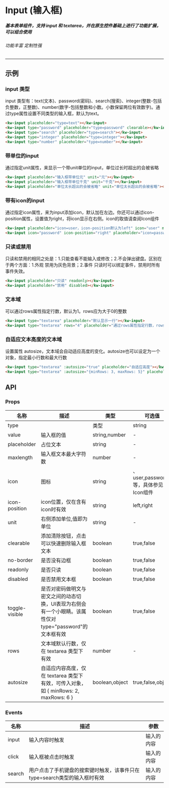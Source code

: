 # Input (输入框)
##### 基本表单组件，支持 input 和 textarea，并在原生控件基础上进行了功能扩展，可以组合使用
###### 功能丰富 定制性强
---
## 示例
### input 类型
input 类型有：text(文本)、password(密码)、search(搜索)、integer(整数-包括负整数，正整数)、number(数字-包括整数和小数。小数保留两位有效数字)。通过type属性设置不同类型的输入框，默认为text。
```html
<kw-input placeholder="type=text"></kw-input>
<kw-input type="password" placeholder="type=password" clearable></kw-input>
<kw-input type="search" placeholder="type=search"></kw-input>
<kw-input type="integer" placeholder="type=integer"></kw-input>
<kw-input type="number" placeholder="type=number"></kw-input>
```
### 带单位的input
通过指定unit属性，来显示一个带unit单位的input，单位过长时超出的会被省略
```html
<kw-input placeholder="输入框带单位元" unit="元"></kw-input>
<kw-input placeholder="输入框带单位千克" unit="千克"></kw-input>
<kw-input placeholder="单位太长超出的会被省略" unit="单位太长超出的会被省略"></kw-input>
```
### 带有icon的input
通过指定icon属性，来为input添加icon，默认加在左边。你还可以通过icon-position属性，设置值为right，将icon显示在右侧。icon的取值请查阅Icon组件
```html
<kw-input placeholder="icon=user，icon-position默认为left" icon="user" maxlength="10"></kw-input>
<kw-input icon="password" icon-position="right" placeholder="icon=password，icon-position设置为right" ></kw-input>
```
### 只读或禁用
只读和禁用的相同之处是：1.只能查看不能输入或修改；2.不会弹出键盘。区别在于两个方面：1.外观 禁用为灰色背景；2.事件 只读时可以绑定事件，禁用时所有事件失效。
```html
<kw-input placeholder="只读" readonly></kw-input>
<kw-input placeholder="禁用" disabled></kw-input>
```
### 文本域
可以通过rows属性指定行数，默认为1。rows应为大于0的整数
```html
<kw-input type="textarea" placeholder="默认显示一行"></kw-input>
<kw-input type="textarea" rows="4" placeholder="通过rows属性指定行数，rows=4"></kw-input>
```
### 自适应文本高度的文本域
设置属性 autosize，文本域会自动适应高度的变化。autosize也可以设定为一个对象，指定最小行数和最大行数
```html
<kw-input type="textarea" :autosize="true" placeholder="自适应高度"></kw-input>
<kw-input type="textarea" :autosize="{minRows: 3, maxRows: 5}" placeholder="自适应高度，但最小3行，最大5行"></kw-input>
```
## API
### Props
名称 |描述|类型|可选值|默认值
---|---|---|---|---
type||类型|string|text,password,integer,number,email,url,tel,date,datetime,search,textarea|text
value|输入框的值|string,number|-|-
placeholder|占位文本|string|-|-
maxlength|输入框文本最大字符数|number|-|-
icon|图标|string|、user,password等，具体参见Icon组件|-
icon-position|icon位置，仅在含有icon时有效|string|left,right|left
unit|右侧添加单位,值即为单位|string|-|-
clearable|添加清除按钮，点击可以快速删除输入框文本|boolean|true,false|false
no-border|是否没有边框|boolean|true,false|false
readonly|是否只读|boolean|true,false|false
disabled|是否禁用文本框|boolean|true,false|false
toggle-visible|是否对密码做明文与密文之间的动态切换，UI表现为右侧会有一个小眼睛。该属性仅对type="password"的文本框有效|boolean|true,false|false
rows|文本域默认行数，仅在 textarea 类型下有效|number|-|1
autosize|自适应内容高度，仅在 textarea 类型下有效，可传入对象，如 { minRows: 2, maxRows: 6 }|boolean,object|true,false,object|false
### Events
名称|描述|参数
---|---|---
input|输入内容时触发|输入的内容
click|输入框被点击时触发|输入的内容
search|用户点击了手机键盘的搜索键时触发，该事件只在type=search类型的输入框时有效|输入的内容

